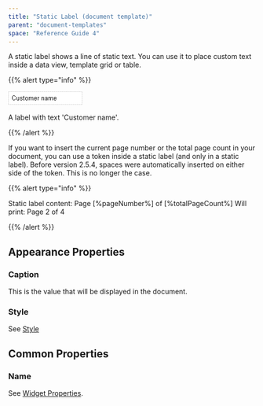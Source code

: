 ```yaml
---
title: "Static Label (document template)"
parent: "document-templates"
space: "Reference Guide 4"
---
```

A static label shows a line of static text. You can use it to place custom text inside a data view, template grid or table.

{{% alert type="info" %}}

[![](attachments/819203/918130.png)](static-label-document-template)

A label with text 'Customer name'.

{{% /alert %}}

If you want to insert the current page number or the total page count in your document, you can use a token inside a static label (and only in a static label).
Before version 2.5.4, spaces were automatically inserted on either side of the token. This is no longer the case.

{{% alert type="info" %}}

Static label content: Page [%pageNumber%] of [%totalPageCount%]
Will print: Page 2 of 4

{{% /alert %}}

## Appearance Properties

### Caption

This is the value that will be displayed in the document.

### Style

See [Style](style)

## Common Properties

### Name

See [Widget Properties](widget-properties).
